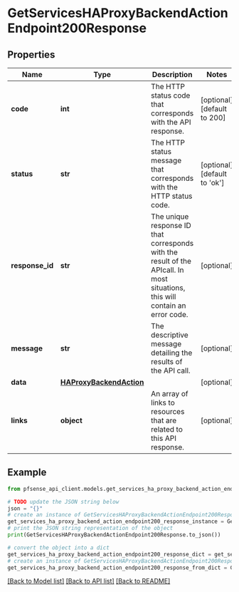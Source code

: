 # GetServicesHAProxyBackendActionEndpoint200Response


## Properties

Name | Type | Description | Notes
------------ | ------------- | ------------- | -------------
**code** | **int** | The HTTP status code that corresponds with the API response. | [optional] [default to 200]
**status** | **str** | The HTTP status message that corresponds with the HTTP status code. | [optional] [default to 'ok']
**response_id** | **str** | The unique response ID that corresponds with the result of the APIcall. In most situations, this will contain an error code. | [optional] 
**message** | **str** | The descriptive message detailing the results of the API call. | [optional] 
**data** | [**HAProxyBackendAction**](HAProxyBackendAction.md) |  | [optional] 
**links** | **object** | An array of links to resources that are related to this API response. | [optional] 

## Example

```python
from pfsense_api_client.models.get_services_ha_proxy_backend_action_endpoint200_response import GetServicesHAProxyBackendActionEndpoint200Response

# TODO update the JSON string below
json = "{}"
# create an instance of GetServicesHAProxyBackendActionEndpoint200Response from a JSON string
get_services_ha_proxy_backend_action_endpoint200_response_instance = GetServicesHAProxyBackendActionEndpoint200Response.from_json(json)
# print the JSON string representation of the object
print(GetServicesHAProxyBackendActionEndpoint200Response.to_json())

# convert the object into a dict
get_services_ha_proxy_backend_action_endpoint200_response_dict = get_services_ha_proxy_backend_action_endpoint200_response_instance.to_dict()
# create an instance of GetServicesHAProxyBackendActionEndpoint200Response from a dict
get_services_ha_proxy_backend_action_endpoint200_response_from_dict = GetServicesHAProxyBackendActionEndpoint200Response.from_dict(get_services_ha_proxy_backend_action_endpoint200_response_dict)
```
[[Back to Model list]](../README.md#documentation-for-models) [[Back to API list]](../README.md#documentation-for-api-endpoints) [[Back to README]](../README.md)


